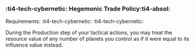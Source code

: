 ### :ti4-tech-cybernetic: **Hegemonic Trade Policy**:ti4-absol:

Requirements: :ti4-tech-cybernetic: :ti4-tech-cybernetic:

During the Production step of your tactical actions, you may treat the resource value of any number of planets you control as if it were equal to its influence value instead.
